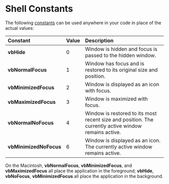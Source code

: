 
# Shell Constants

The following [constants](b8bdf64f-5920-1ae9-16d0-b26d09524a30.md) can be used anywhere in your code in place of the actual values:



|**Constant**|**Value**|**Description**|
|:-----|:-----|:-----|
|**vbHide**|0|Window is hidden and focus is passed to the hidden window.|
|**vbNormalFocus**|1|Window has focus and is restored to its original size and position.|
|**vbMinimizedFocus**|2|Window is displayed as an icon with focus.|
|**vbMaximizedFocus**|3|Window is maximized with focus.|
|**vbNormalNoFocus**|4|Window is restored to its most recent size and position. The currently active window remains active.|
|**vbMinimizedNoFocus**|6|Window is displayed as an icon. The currently active window remains active.|

On the Macintosh,  **vbNormalFocus**, **vbMinimizedFocus**, and **vbMaximizedFocus** all place the application in the foreground; **vbHide**, **vbNoFocus**, **vbMinimizedFocus** all place the application in the background.

